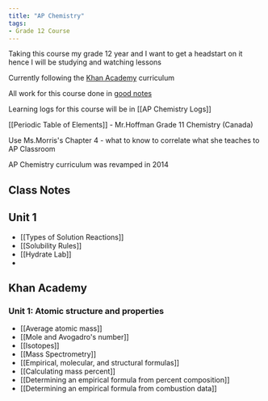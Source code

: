 ```yaml
---
title: "AP Chemistry"
tags:
- Grade 12 Course
---
```

Taking this course my grade 12 year and I want to get a headstart on it hence I will be studying and watching lessons

Currently following the [Khan Academy](https://www.khanacademy.org/science/ap-chemistry-beta) curriculum

All work for this course done in [good notes](https://share.goodnotes.com/s/4Z8Qq60OLNiNoMtlv7w4bU)

Learning logs for this course will be in [[AP Chemistry Logs]]

[[Periodic Table of Elements]] - Mr.Hoffman Grade 11 Chemistry (Canada)

Use Ms.Morris's Chapter 4 - what to know to correlate what she teaches to AP Classroom

AP Chemistry curriculum was revamped in 2014

## Class Notes
## Unit 1

-  [[Types of Solution Reactions]]
- [[Solubility Rules]]
- [[Hydrate Lab]]
- 

## Khan Academy
### Unit 1: Atomic structure and properties

- [[Average atomic mass]]
- [[Mole and Avogadro's number]]
- [[Isotopes]]
- [[Mass Spectrometry]]
- [[Empirical, molecular, and structural formulas]]
- [[Calculating mass percent]]
- [[Determining an empirical formula from percent composition]]
- [[Determining an empirical formula from combustion data]]


